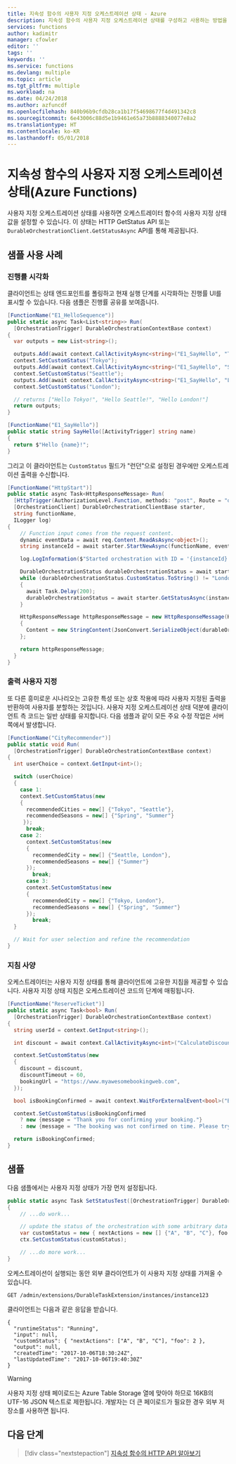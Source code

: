```yaml
---
title: 지속성 함수의 사용자 지정 오케스트레이션 상태 - Azure
description: 지속성 함수의 사용자 지정 오케스트레이션 상태를 구성하고 사용하는 방법을 알아봅니다.
services: functions
author: kadimitr
manager: cfowler
editor: ''
tags: ''
keywords: ''
ms.service: functions
ms.devlang: multiple
ms.topic: article
ms.tgt_pltfrm: multiple
ms.workload: na
ms.date: 04/24/2018
ms.author: azfuncdf
ms.openlocfilehash: 840b96b9cfdb28ca1b17f54698677f4d491342c8
ms.sourcegitcommit: 6e43006c88d5e1b9461e65a73b8888340077e8a2
ms.translationtype: HT
ms.contentlocale: ko-KR
ms.lasthandoff: 05/01/2018
---
```

# <a name="custom-orchestration-status-in-durable-functions-azure-functions"></a>지속성 함수의 사용자 지정 오케스트레이션 상태(Azure Functions)

사용자 지정 오케스트레이션 상태를 사용하면 오케스트레이터 함수의 사용자 지정 상태 값을 설정할 수 있습니다. 이 상태는 HTTP GetStatus API 또는 `DurableOrchestrationClient.GetStatusAsync` API를 통해 제공됩니다.

## <a name="sample-use-cases"></a>샘플 사용 사례 

### <a name="visualize-progress"></a>진행률 시각화

클라이언트는 상태 엔드포인트를 폴링하고 현재 실행 단계를 시각화하는 진행률 UI를 표시할 수 있습니다. 다음 샘플은 진행률 공유를 보여줍니다.

```csharp
[FunctionName("E1_HelloSequence")]
public static async Task<List<string>> Run(
  [OrchestrationTrigger] DurableOrchestrationContextBase context)
{
  var outputs = new List<string>();

  outputs.Add(await context.CallActivityAsync<string>("E1_SayHello", "Tokyo"));
  context.SetCustomStatus("Tokyo");
  outputs.Add(await context.CallActivityAsync<string>("E1_SayHello", "Seattle"));
  context.SetCustomStatus("Seattle");
  outputs.Add(await context.CallActivityAsync<string>("E1_SayHello", "London"));
  context.SetCustomStatus("London");

  // returns ["Hello Tokyo!", "Hello Seattle!", "Hello London!"]
  return outputs;
}

[FunctionName("E1_SayHello")]
public static string SayHello([ActivityTrigger] string name)
{
  return $"Hello {name}!";
}
```

그리고 이 클라이언트는 `CustomStatus` 필드가 "런던"으로 설정된 경우에만 오케스트레이션 출력을 수신합니다.

```csharp
[FunctionName("HttpStart")]
public static async Task<HttpResponseMessage> Run(
  [HttpTrigger(AuthorizationLevel.Function, methods: "post", Route = "orchestrators/{functionName}")] HttpRequestMessage req,
  [OrchestrationClient] DurableOrchestrationClientBase starter,
  string functionName,
  ILogger log)
{
    // Function input comes from the request content.
    dynamic eventData = await req.Content.ReadAsAsync<object>();
    string instanceId = await starter.StartNewAsync(functionName, eventData);

    log.LogInformation($"Started orchestration with ID = '{instanceId}'.");

    DurableOrchestrationStatus durableOrchestrationStatus = await starter.GetStatusAsync(instanceId);
    while (durableOrchestrationStatus.CustomStatus.ToString() != "London")
    {
      await Task.Delay(200);
      durableOrchestrationStatus = await starter.GetStatusAsync(instanceId);
    }

    HttpResponseMessage httpResponseMessage = new HttpResponseMessage(HttpStatusCode.OK)
    {
      Content = new StringContent(JsonConvert.SerializeObject(durableOrchestrationStatus))
    };

    return httpResponseMessage;
  }
}
```

### <a name="output-customization"></a>출력 사용자 지정 

또 다른 흥미로운 시나리오는 고유한 특성 또는 상호 작용에 따라 사용자 지정된 출력을 반환하여 사용자를 분할하는 것입니다. 사용자 지정 오케스트레이션 상태 덕분에 클라이언트 측 코드는 일반 상태를 유지합니다. 다음 샘플과 같이 모든 주요 수정 작업은 서버 쪽에서 발생합니다.

```csharp
[FunctionName("CityRecommender")]
public static void Run(
  [OrchestrationTrigger] DurableOrchestrationContextBase context)
{
  int userChoice = context.GetInput<int>();

  switch (userChoice)
  {
    case 1:
    context.SetCustomStatus(new
    {
      recommendedCities = new[] {"Tokyo", "Seattle"},
      recommendedSeasons = new[] {"Spring", "Summer"}
     });
      break;
    case 2:
      context.SetCustomStatus(new
      {
        recommendedCity = new[] {"Seattle, London"},
        recommendedSeasons = new[] {"Summer"}
      });
        break;
      case 3:
      context.SetCustomStatus(new
      {
        recommendedCity = new[] {"Tokyo, London"},
        recommendedSeasons = new[] {"Spring", "Summer"}
      });
        break;
  }

  // Wait for user selection and refine the recommendation
} 
```

### <a name="instruction-specification"></a>지침 사양 

오케스트레이터는 사용자 지정 상태를 통해 클라이언트에 고유한 지침을 제공할 수 있습니다. 사용자 지정 상태 지침은 오케스트레이션 코드의 단계에 매핑됩니다.

```csharp
[FunctionName("ReserveTicket")]
public static async Task<bool> Run(
  [OrchestrationTrigger] DurableOrchestrationContextBase context)
{
  string userId = context.GetInput<string>();

  int discount = await context.CallActivityAsync<int>("CalculateDiscount", userId);

  context.SetCustomStatus(new
  {
    discount = discount,
    discountTimeout = 60,
    bookingUrl = "https://www.myawesomebookingweb.com",
  });

  bool isBookingConfirmed = await context.WaitForExternalEvent<bool>("BookingConfirmed");

  context.SetCustomStatus(isBookingConfirmed
    ? new {message = "Thank you for confirming your booking."}
    : new {message = "The booking was not confirmed on time. Please try again."});

  return isBookingConfirmed;
}
```

## <a name="sample"></a>샘플

다음 샘플에서는 사용자 지정 상태가 가장 먼저 설정됩니다.

```csharp
public static async Task SetStatusTest([OrchestrationTrigger] DurableOrchestrationContext ctx)
{
    // ...do work...

    // update the status of the orchestration with some arbitrary data
    var customStatus = new { nextActions = new [] {"A", "B", "C"}, foo = 2, };
    ctx.SetCustomStatus(customStatus);

    // ...do more work...
}
```

오케스트레이션이 실행되는 동안 외부 클라이언트가 이 사용자 지정 상태를 가져올 수 있습니다.

```http
GET /admin/extensions/DurableTaskExtension/instances/instance123

```

클라이언트는 다음과 같은 응답을 받습니다. 

```http
{
  "runtimeStatus": "Running",
  "input": null,
  "customStatus": { "nextActions": ["A", "B", "C"], "foo": 2 },
  "output": null,
  "createdTime": "2017-10-06T18:30:24Z",
  "lastUpdatedTime": "2017-10-06T19:40:30Z"
}
```

> [!WARNING]
>  사용자 지정 상태 페이로드는 Azure Table Storage 열에 맞아야 하므로 16KB의 UTF-16 JSON 텍스트로 제한됩니다. 개발자는 더 큰 페이로드가 필요한 경우 외부 저장소를 사용하면 됩니다.


## <a name="next-steps"></a>다음 단계

> [!div class="nextstepaction"]
> [지속성 함수의 HTTP API 알아보기](durable-functions-http-api.md)


